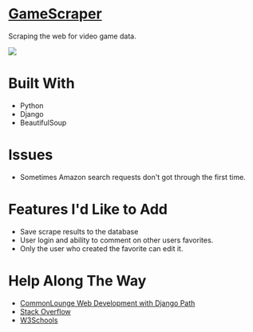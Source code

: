 # [GameScraper](https://mighty-oasis-10011.herokuapp.com/)
Scraping the web for video game data.

![](https://raw.githubusercontent.com/TR-1000/my_portfolio/master/projects/static/img/project3.png)


# Built With
* Python
* Django
* BeautifulSoup


# Issues
* Sometimes Amazon search requests don't got through the first time.


# Features I'd Like to Add
* Save scrape results to the database
* User login and ability to comment on other users favorites.
* Only the user who created the favorite can edit it.


# Help Along The Way
* [CommonLounge Web Development with Django Path](https://https://www.commonlounge.com//)
* [Stack Overflow](https://stackoverflow.com/)
* [W3Schools](https://www.w3schools.com/howto/howto_css_tooltip.asp)

